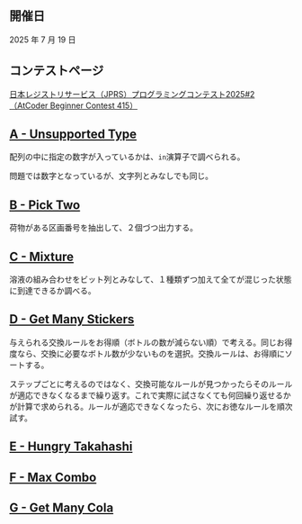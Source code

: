 ## 開催日

2025 年 7 月 19 日

## コンテストページ

[日本レジストリサービス（JPRS）プログラミングコンテスト2025#2（AtCoder Beginner Contest 415）](https://atcoder.jp/contests/abc415)

## [A - Unsupported Type](https://atcoder.jp/contests/abc415/tasks/abc415_a)

配列の中に指定の数字が入っているかは、`in`演算子で調べられる。

問題では数字となっているが、文字列とみなしでも同じ。

## [B - Pick Two](https://atcoder.jp/contests/abc415/tasks/abc415_b)

荷物がある区画番号を抽出して、２個づつ出力する。

## [C - Mixture](https://atcoder.jp/contests/abc415/tasks/abc415_c)

溶液の組み合わせをビット列とみなして、１種類ずつ加えて全てが混じった状態に到達できるか調べる。

## [D - Get Many Stickers](https://atcoder.jp/contests/abc415/tasks/abc415_d)

与えられる交換ルールをお得順（ボトルの数が減らない順）で考える。同じお得度なら、交換に必要なボトル数が少ないものを選択。交換ルールは、お得順にソートする。

ステップごとに考えるのではなく、交換可能なルールが見つかったらそのルールが適応できなくなるまで繰り返す。これで実際に試さなくても何回繰り返せるかが計算で求められる。ルールが適応できなくなったら、次にお徳なルールを順次試す。

## [E - Hungry Takahashi](https://atcoder.jp/contests/abc415/tasks/abc415_e)

## [F - Max Combo](https://atcoder.jp/contests/abc415/tasks/abc415_f)

## [G - Get Many Cola](https://atcoder.jp/contests/abc415/tasks/abc415_g)
